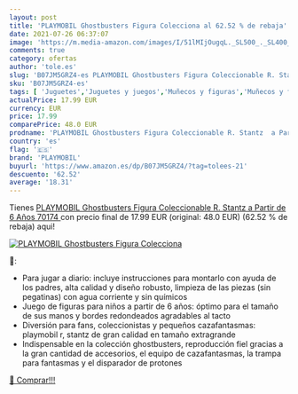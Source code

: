 ```yaml
---
layout: post
title: 'PLAYMOBIL Ghostbusters Figura Colecciona al 62.52 % de rebaja'
date: 2021-07-26 06:37:07
image: 'https://m.media-amazon.com/images/I/51lMIjOugqL._SL500_._SL400_.jpg'
comments: true
category: ofertas
author: 'tole.es'
slug: 'B07JM5GRZ4-es PLAYMOBIL Ghostbusters Figura Coleccionable R. Stantz a...'
sku: 'B07JM5GRZ4-es'
tags: [ 'Juguetes','Juguetes y juegos','Muñecos y figuras','Muñecos y figuras de acción','playmobil', ]
actualPrice: 17.99 EUR
currency: EUR
price: 17.99
comparePrice: 48.0 EUR
prodname: 'PLAYMOBIL Ghostbusters Figura Coleccionable R. Stantz  a Partir de 6 Años  70174 '
country: 'es'
flag: '🇪🇸'
brand: 'PLAYMOBIL'
buyurl: 'https://www.amazon.es/dp/B07JM5GRZ4/?tag=tolees-21'
descuento: '62.52'
average: '18.31'
---
```


Tienes [PLAYMOBIL Ghostbusters Figura Coleccionable R. Stantz  a Partir de 6 Años  70174 ](https://www.amazon.es/dp/B07JM5GRZ4/?tag=tolees-21) con precio final de  17.99 EUR (original: 48.0 EUR) (62.52 %  de rebaja) aqui!

[![PLAYMOBIL Ghostbusters Figura Colecciona](https://m.media-amazon.com/images/I/51lMIjOugqL._SL500_._SL400_.jpg)](https://www.amazon.es/dp/B07JM5GRZ4/?tag=tolees-21)

🔎:

- Para jugar a diario: incluye instrucciones para montarlo con ayuda de los padres, alta calidad y diseño robusto, limpieza de las piezas (sin pegatinas) con agua corriente y sin químicos
- Juego de figuras para niños a partir de 6 años: óptimo para el tamaño de sus manos y bordes redondeados agradables al tacto
- Diversión para fans, coleccionistas y pequeños cazafantasmas: playmobil r, stantz de gran calidad en tamaño extragrande
- Indispensable en la colección ghostbusters, reproducción fiel gracias a la gran cantidad de accesorios, el equipo de cazafantasmas, la trampa para fantasmas y el disparador de protones

[🛒 Comprar!!!](https://www.amazon.es/dp/B07JM5GRZ4/?tag=tolees-21)
